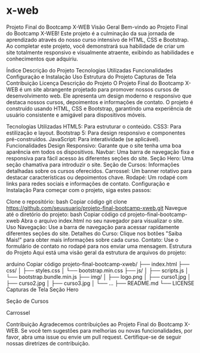 # x-web
Projeto Final do Bootcamp X-WEB
Visão Geral
Bem-vindo ao Projeto Final do Bootcamp X-WEB! Este projeto é a culminação da sua jornada de aprendizado através do nosso curso intensivo de HTML, CSS e Bootstrap. Ao completar este projeto, você demonstrará sua habilidade de criar um site totalmente responsivo e visualmente atraente, exibindo as habilidades e conhecimentos que adquiriu.

Índice
Descrição do Projeto
Tecnologias Utilizadas
Funcionalidades
Configuração e Instalação
Uso
Estrutura do Projeto
Capturas de Tela
Contribuição
Licença
Descrição do Projeto
O Projeto Final do Bootcamp X-WEB é um site abrangente projetado para promover nossos cursos de desenvolvimento web. Ele apresenta um design moderno e responsivo que destaca nossos cursos, depoimentos e informações de contato. O projeto é construído usando HTML, CSS e Bootstrap, garantindo uma experiência de usuário consistente e amigável para dispositivos móveis.

Tecnologias Utilizadas
HTML5: Para estruturar o conteúdo.
CSS3: Para estilização e layout.
Bootstrap 5: Para design responsivo e componentes pré-construídos.
JavaScript: Para interatividade (se aplicável).
Funcionalidades
Design Responsivo: Garante que o site tenha uma boa aparência em todos os dispositivos.
Navbar: Uma barra de navegação fixa e responsiva para fácil acesso às diferentes seções do site.
Seção Hero: Uma seção chamativa para introduzir o site.
Seção de Cursos: Informações detalhadas sobre os cursos oferecidos.
Carrossel: Um banner rotativo para destacar características ou depoimentos chave.
Rodapé: Um rodapé com links para redes sociais e informações de contato.
Configuração e Instalação
Para começar com o projeto, siga estes passos:

Clone o repositório:
bash
Copiar código
git clone https://github.com/seuusuario/projeto-final-bootcamp-xweb.git
Navegue até o diretório do projeto:
bash
Copiar código
cd projeto-final-bootcamp-xweb
Abra o arquivo index.html no seu navegador para visualizar o site.
Uso
Navegação: Use a barra de navegação para acessar rapidamente diferentes seções do site.
Detalhes do Curso: Clique nos botões "Saiba Mais!" para obter mais informações sobre cada curso.
Contato: Use o formulário de contato no rodapé para nos enviar uma mensagem.
Estrutura do Projeto
Aqui está uma visão geral da estrutura de arquivos do projeto:

arduino
Copiar código
projeto-final-bootcamp-xweb/
├── index.html
├── css/
│   ├── styles.css
│   └── bootstrap.min.css
├── js/
│   ├── scripts.js
│   └── bootstrap.bundle.min.js
├── img/
│   ├── logo.png
│   ├── curso1.jpg
│   ├── curso2.jpg
│   ├── curso3.jpg
│   └── ...
├── README.md
└── LICENSE
Capturas de Tela
Seção Hero

Seção de Cursos

Carrossel

Contribuição
Agradecemos contribuições ao Projeto Final do Bootcamp X-WEB. Se você tem sugestões para melhorias ou novas funcionalidades, por favor, abra uma issue ou envie um pull request. Certifique-se de seguir nossas diretrizes de contribuição.
